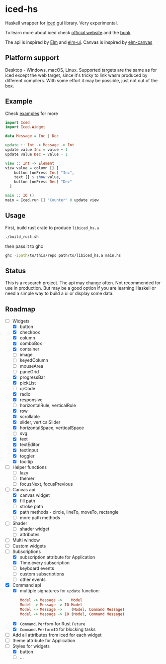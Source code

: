# iced-hs

Haskell wrapper for [iced](https://github.com/iced-rs/iced) gui library.
Very experimental.

To learn more about iced check [official website](https://iced.rs) and the [book](https://book.iced.rs)

The api is inspired by [Elm](https://elm-lang.org/) and [elm-ui](https://github.com/mdgriffith/elm-ui).
Canvas is inspired by [elm-canvas](https://github.com/joakin/elm-canvas)


## Platform support

Desktop - Windows, macOS, Linux. Supported targets are the same
as for iced except the web target, since it's tricky to link
wasm produced by different compilers. With some effort it
may be possible, just not out of the box.


## Example

Check [examples](./examples) for more

```haskell
import Iced
import Iced.Widget

data Message = Inc | Dec

update :: Int -> Message -> Int
update value Inc = value + 1
update value Dec = value - 1

view :: Int -> Element
view value = column [] [
    button [onPress Inc] "Inc",
    text [] $ show value,
    button [onPress Dec] "Dec"
  ]

main :: IO ()
main = Iced.run [] "Counter" 0 update view
```


## Usage

First, build rust crate to produce `libiced_hs.a`

```bash
./build_rust.sh
```

then pass it to ghc

```bash
ghc -ipath/to/this/repo path/to/libiced_hs.a main.hs
```


## Status

This is a research project. The api may change often.
Not recommended for use in production. But may be a good
option if you are learning Haskell or need a simple
way to build a ui or display some data.


## Roadmap

 - [ ] Widgets
   - [x] button
   - [x] checkbox
   - [x] column
   - [x] comboBox
   - [x] container
   - [ ] image
   - [ ] keyedColumn
   - [ ] mouseArea
   - [ ] paneGrid
   - [x] progressBar
   - [x] pickList
   - [ ] qrCode
   - [x] radio
   - [x] responsive
   - [ ] horizontalRule, verticalRule
   - [x] row
   - [x] scrollable
   - [x] slider, verticalSlider
   - [x] horizontalSpace, verticalSpace
   - [ ] svg
   - [x] text
   - [x] textEditor
   - [x] textInput
   - [x] toggler
   - [x] tooltip
 - [ ] Helper functions
   - [ ] lazy
   - [ ] themer
   - [ ] focusNext, focusPrevious
 - [ ] Canvas api
   - [x] canvas widget
   - [x] fill path
   - [ ] stroke path
   - [x] path methods - circle, lineTo, moveTo, rectangle
   - [ ] more path methods
 - [ ] Shader
   - [ ] shader widget
   - [ ] attributes
 - [ ] Multi window
 - [ ] Custom widgets
 - [ ] Subscriptions
   - [x] subscription attribute for Application
   - [x] Time.every subscription
   - [ ] keyboard events
   - [ ] custom subscriptions
   - [ ] other events
 - [x] Command api
   - [x] multiple signatures for `update` function:
     ```haskell
     Model -> Message ->    Model
     Model -> Message -> IO Model
     Model -> Message ->    (Model, Command Message)
     Model -> Message -> IO (Model, Command Message)
     ```
   - [x] `Command.Perform` for Rust `Future`
   - [x] `Command.PerformIO` for blocking tasks
 - [ ] Add all attributes from iced for each widget
 - [ ] theme attribute for Application
 - [ ] Styles for widgets
   - [x] button
   - [ ] ...
